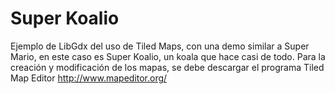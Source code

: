 # Super Koalio
Ejemplo de LibGdx del uso de Tiled Maps, con una demo similar a Super Mario, en este caso es Super Koalio, un koala que hace casi de todo. Para la creación y modificación de los mapas, se debe descargar el programa Tiled Map Editor http://www.mapeditor.org/
